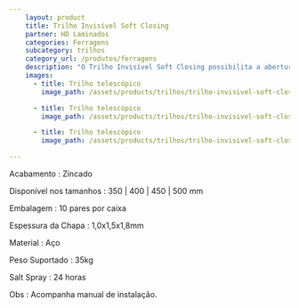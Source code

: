 ```yaml
---
    layout: product
    title: Trilho Invisível Soft Closing
    partner: HD Laminados
    categories: Ferragens     
    subcategory: trilhos
    category_url: /produtos/ferragens
    description: "O Trilho Invisível Soft Closing possibilita a abertura total da gaveta e um fechamento suave e silencioso através do seu sistema de amortecimento integrado. Desenvolvido para ser oculto e discreto."
    images: 
      - title: Trilho telescópico
        image_path: /assets/products/trilhos/trilho-invisivel-soft-closing.jpg

      - title: Trilho telescópico
        image_path: /assets/products/trilhos/trilho-invisivel-soft-closing-spec.jpg

      - title: Trilho telescópico
        image_path: /assets/products/trilhos/trilho-invisivel-soft-closing-spec-2.jpg

---
```


Acabamento
: Zincado

Disponível nos tamanhos
: 350 | 400 | 450 | 500 mm

Embalagem
: 10 pares por caixa

Espessura da Chapa
: 1,0x1,5x1,8mm

Material
: Aço

Peso Suportado
: 35kg

Salt Spray
: 24 horas

Obs
: Acompanha manual de instalação.
